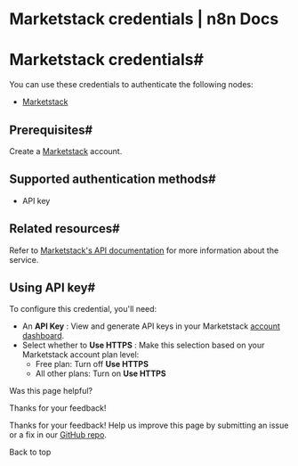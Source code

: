 # Marketstack credentials | n8n Docs

[ ](https://github.com/n8n-io/n8n-docs/edit/main/docs/integrations/builtin/credentials/marketstack.md "Edit this page")

# Marketstack credentials#

You can use these credentials to authenticate the following nodes:

  * [Marketstack](../../app-nodes/n8n-nodes-base.marketstack/)

## Prerequisites#

Create a [Marketstack](https://marketstack.com/) account.

## Supported authentication methods#

  * API key

## Related resources#

Refer to [Marketstack's API documentation](https://marketstack.com/documentation) for more information about the service.

## Using API key#

To configure this credential, you'll need:

  * An **API Key** : View and generate API keys in your Marketstack [account dashboard](https://marketstack.com/dashboard).
  * Select whether to **Use HTTPS** : Make this selection based on your Marketstack account plan level:
    * Free plan: Turn off **Use HTTPS**
    * All other plans: Turn on **Use HTTPS**

Was this page helpful? 

Thanks for your feedback! 

Thanks for your feedback! Help us improve this page by submitting an issue or a fix in our [GitHub repo](https://github.com/n8n-io/n8n-docs). 

Back to top